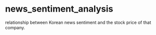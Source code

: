 # news_sentiment_analysis
relationship between Korean news sentiment and the stock price of that company.
